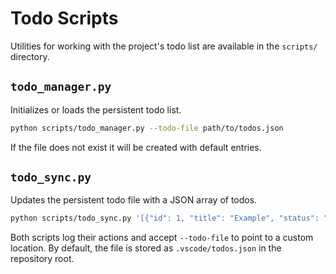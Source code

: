# Todo Scripts

Utilities for working with the project's todo list are available in the `scripts/` directory.

## `todo_manager.py`
Initializes or loads the persistent todo list.

```bash
python scripts/todo_manager.py --todo-file path/to/todos.json
```

If the file does not exist it will be created with default entries.

## `todo_sync.py`
Updates the persistent todo file with a JSON array of todos.

```bash
python scripts/todo_sync.py '[{"id": 1, "title": "Example", "status": "not-started"}]' --todo-file path/to/todos.json
```

Both scripts log their actions and accept `--todo-file` to point to a custom location. By default, the file is stored as `.vscode/todos.json` in the repository root.


